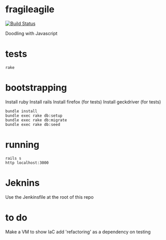 # fragileagile

[![Build Status](https://travis-ci.org/ihassin/fragileagile.svg?branch=master)](https://travis-ci.org/ihassin/fragileagile)

Doodling with Javascript

# tests

```
rake
```

# bootstrapping

Install ruby
Install rails
Install firefox (for tests)
Install geckdriver (for tests)

```
bundle install
bundle exec rake db:setup
bundle exec rake db:migrate
bundle exec rake db:seed
```

# running

```
rails s
http localhost:3000
```

# Jeknins

Use the Jenkinsfile at the root of this repo

# to do
Make a VM to show IaC
add 'refactoring' as a dependency on testing
